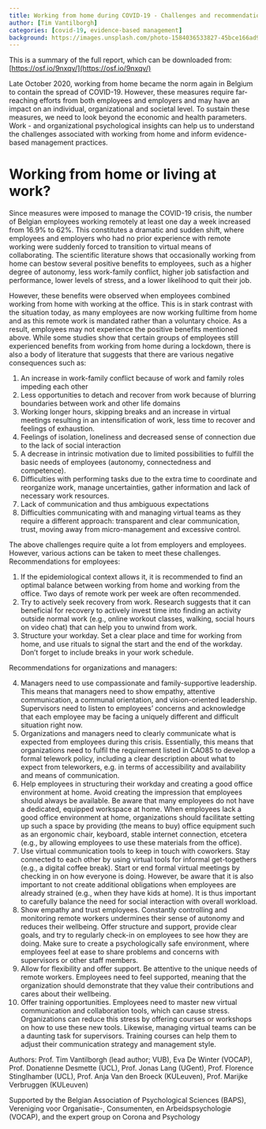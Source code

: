 ```yaml
---
title: Working from home during COVID-19 - Challenges and recommendations 
author: [Tim Vantilborgh]
categories: [covid-19, evidence-based management]
background: https://images.unsplash.com/photo-1584036533827-45bce166ad94?ixlib=rb-1.2.1&ixid=eyJhcHBfaWQiOjEyMDd9&auto=format&fit=crop&w=2378&q=80
---
```



This is a summary of the full report, which can be downloaded from: [https://osf.io/9nxqv/](https://osf.io/9nxqv/)

Late October 2020, working from home became the norm again in Belgium to contain the spread of COVID-19. However, these measures require far-reaching efforts from both employees and employers and may have an impact on an individual, organizational and societal level. To sustain these measures, we need to look beyond the economic and health parameters. Work - and organizational psychological insights can help us to understand the challenges associated with working from home and inform evidence-based management practices.

# Working from home or living at work? 

Since measures were imposed to manage the COVID-19 crisis, the number of Belgian employees working remotely at least one day a week increased from 16.9% to 62%. This constitutes a dramatic and sudden shift, where employees and employers who had no prior experience with remote working were suddenly forced to transition to virtual means of collaborating. The scientific literature shows that occasionally working from home can bestow several positive benefits to employees, such as a higher degree of autonomy, less work-family conflict, higher job satisfaction and performance, lower levels of stress, and a lower likelihood to quit their job.

However, these benefits were observed when employees combined working from home with working at the office. This is in stark contrast with the situation today, as many employees are now working fulltime from home and as this remote work is mandated rather than a voluntary choice. As a result, employees may not experience the positive benefits mentioned above. While some studies show that certain groups of employees still experienced benefits from working from home during a lockdown, there is also a body of literature that suggests that there are various negative consequences such as:

1.	An increase in work-family conflict because of work and family roles impeding each other
2.	Less opportunities to detach and recover from work because of blurring boundaries between work and other life domains
3.	Working longer hours, skipping breaks and an increase in virtual meetings resulting in an intensification of work, less time to recover and feelings of exhaustion.
4.	Feelings of isolation, loneliness and decreased sense of connection due to the lack of social interaction
5.	A decrease in intrinsic motivation due to limited possibilities to fulfill the basic needs of employees (autonomy, connectedness and competence).
6.	Difficulties with performing tasks due to the extra time to coordinate and reorganize work, manage uncertainties, gather information and lack of necessary work resources.
7.	Lack of communication and thus ambiguous expectations
8.	Difficulties communicating with and managing virtual teams as they require a different approach: transparent and clear communication, trust, moving away from micro-management and excessive control.

The above challenges require quite a lot from employers and employees. However, various actions can be taken to meet these challenges.
Recommendations for employees:

1.	If the epidemiological context allows it, it is recommended to find an optimal balance between working from home and working from the office. Two days of remote work per week are often recommended.
2.	Try to actively seek recovery from work. Research suggests that it can beneficial for recovery to actively invest time into finding an activity outside normal work (e.g., online workout classes, walking, social hours on video chat) that can help you to unwind from work.
3.	Structure your workday. Set a clear place and time for working from home, and use rituals to signal the start and the end of the workday. Don’t forget to include breaks in your work schedule.

Recommendations for organizations and managers:

4.	Managers need to use compassionate and family-supportive leadership. This means that managers need to show empathy, attentive communication, a communal orientation, and vision-oriented leadership. Supervisors need to listen to employees’ concerns and acknowledge that each employee may be facing a uniquely different and difficult situation right now.
5.	Organizations and managers need to clearly communicate what is expected from employees during this crisis. Essentially, this means that organizations need to fulfil the requirement listed in CAO85 to develop a formal telework policy, including a clear description about what to expect from teleworkers, e.g. in terms of accessibility and availability and means of communication.
6.	Help employees in structuring their workday and creating a good office environment at home. Avoid creating the impression that employees should always be available. Be aware that many employees do not have a dedicated, equipped workspace at home. When employees lack a good office environment at home, organizations should facilitate setting up such a space by providing (the means to buy) office equipment such as an ergonomic chair, keyboard, stable internet connection, etcetera (e.g., by allowing employees to use these materials from the office).
7.	Use virtual communication tools to keep in touch with coworkers. Stay connected to each other by using virtual tools for informal get-togethers (e.g., a digital coffee break). Start or end formal virtual meetings by checking in on how everyone is doing. However, be aware that it is also important to not create additional obligations when employees are already strained (e.g., when they have kids at home). It is thus important to carefully balance the need for social interaction with overall workload.
8.	Show empathy and trust employees. Constantly controlling and monitoring remote workers undermines their sense of autonomy and reduces their wellbeing. Offer structure and support, provide clear goals, and try to regularly check-in on employees to see how they are doing. Make sure to create a psychologically safe environment, where employees feel at ease to share problems and concerns with supervisors or other staff members.
9.	Allow for flexibility and offer support. Be attentive to the unique needs of remote workers. Employees need to feel supported, meaning that the organization should demonstrate that they value their contributions and cares about their wellbeing.
10.	Offer training opportunities. Employees need to master new virtual communication and collaboration tools, which can cause stress. Organizations can reduce this stress by offering courses or workshops on how to use these new tools. Likewise, managing virtual teams can be a daunting task for supervisors. Training courses can help them to adjust their communication strategy and management style.

Authors: Prof. Tim Vantilborgh (lead author; VUB), Eva De Winter (VOCAP), Prof. Donatienne Desmette (UCL), Prof. Jonas Lang (UGent), Prof. Florence Stinglhamber (UCL), Prof. Anja Van den Broeck (KULeuven), Prof. Marijke Verbruggen (KULeuven)

Supported by the Belgian Association of Psychological Sciences (BAPS), Vereniging voor Organisatie-, Consumenten, en Arbeidspsychologie (VOCAP), and the expert group on Corona and Psychology 

